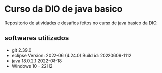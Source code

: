 # Curso da DIO de java basico
Repositorio de atividades e desafios feitos no curso de java basico da DIO.

## softwares utilizados
- git 2.39.0
- eclipse Version: 2022-06 (4.24.0) Build id: 20220609-1112
- java 18.0.2.1 2022-08-18
- Windows 10 - 22H2
